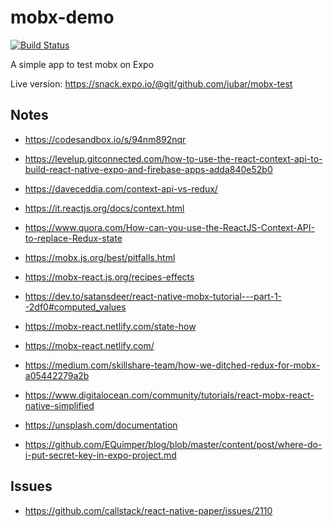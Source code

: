 # mobx-demo

[![Build Status](https://travis-ci.org/iubar/mobx-demo.svg?branch=master)](https://travis-ci.org/iubar/mobx-demo)

A simple app to test mobx on Expo

Live version: https://snack.expo.io/@git/github.com/iubar/mobx-test


## Notes

* https://codesandbox.io/s/94nm892nqr
* https://levelup.gitconnected.com/how-to-use-the-react-context-api-to-build-react-native-expo-and-firebase-apps-adda840e52b0
* https://daveceddia.com/context-api-vs-redux/


* https://it.reactjs.org/docs/context.html
* https://www.quora.com/How-can-you-use-the-ReactJS-Context-API-to-replace-Redux-state

* https://mobx.js.org/best/pitfalls.html
* https://mobx-react.js.org/recipes-effects
* https://dev.to/satansdeer/react-native-mobx-tutorial---part-1--2df0#computed_values

* https://mobx-react.netlify.com/state-how
* https://mobx-react.netlify.com/
* https://medium.com/skillshare-team/how-we-ditched-redux-for-mobx-a05442279a2b


* https://www.digitalocean.com/community/tutorials/react-mobx-react-native-simplified
* https://unsplash.com/documentation
* https://github.com/EQuimper/blog/blob/master/content/post/where-do-i-put-secret-key-in-expo-project.md

## Issues

* https://github.com/callstack/react-native-paper/issues/2110